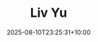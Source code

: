 ---
title: "Liv Yu"
date: 2025-08-10T23:25:31+10:00
draft: false
photo: "/images/liv.jpg"
position: "General Representative"
role_types:
  - "General Representative"
---